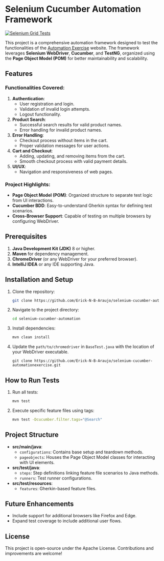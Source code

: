 # Selenium Cucumber Automation Framework
[![Selenium Grid Tests](https://github.com/Erick-N-B-Araujo/selenium-cucumber-automationexercise/actions/workflows/selenium-grid.yml/badge.svg)](https://github.com/Erick-N-B-Araujo/selenium-cucumber-automationexercise/actions/workflows/selenium-grid.yml)

This project is a comprehensive automation framework designed to test the functionalities of the [Automation Exercise](https://www.automationexercise.com) website. The framework leverages **Selenium WebDriver**, **Cucumber**, and **TestNG**, organized using the **Page Object Model (POM)** for better maintainability and scalability.
## Features

### Functionalities Covered:

1. **Authentication**:
   - User registration and login.
   - Validation of invalid login attempts.
   - Logout functionality.
2. **Product Search**:
   - Successful search results for valid product names.
   - Error handling for invalid product names.
3. **Error Handling**:
   - Checkout process without items in the cart.
   - Proper validation messages for user actions.
4. **Cart and Checkout**:
   - Adding, updating, and removing items from the cart.
   - Smooth checkout process with valid payment details.
5. **UI/UX**:
   - Navigation and responsiveness of web pages.

### Project Highlights:

- **Page Object Model (POM)**: Organized structure to separate test logic from UI interactions.
- **Cucumber BDD**: Easy-to-understand Gherkin syntax for defining test scenarios.
- **Cross-Browser Support**: Capable of testing on multiple browsers by configuring WebDriver.

## Prerequisites

1. **Java Development Kit (JDK)** 8 or higher.
2. **Maven** for dependency management.
3. **ChromeDriver** (or any WebDriver for your preferred browser).
4. **IntelliJ IDEA** or any IDE supporting Java.

## Installation and Setup

1. Clone the repository:

   ```bash
   git clone https://github.com/Erick-N-B-Araujo/selenium-cucumber-automationexercise.git
   ```

2. Navigate to the project directory:

   ```bash
   cd selenium-cucumber-automation
   ```

3. Install dependencies:

   ```bash
   mvn clean install
   ```

4. Update the `path/to/chromedriver` in `BaseTest.java` with the location of your WebDriver executable.

   ```git
   git clone https://github.com/Erick-N-B-Araujo/selenium-cucumber-automationexercise.git
   ```

## How to Run Tests

1. Run all tests:

   ```bash
   mvn test
   ```

2. Execute specific feature files using tags:

   ```bash
   mvn test -Dcucumber.filter.tags="@Search"
   ```

## Project Structure

- **src/main/java**:
  - `configurations`: Contains base setup and teardown methods.
  - `pageobjects`: Houses the Page Object Model classes for interacting with UI elements.
- **src/test/java**:
  - `steps`: Step definitions linking feature file scenarios to Java methods.
  - `runners`: Test runner configurations.
- **src/test/resources**:
  - `features`: Gherkin-based feature files.

## Future Enhancements

- Include support for additional browsers like Firefox and Edge.
- Expand test coverage to include additional user flows.

## License

This project is open-source under the Apache License. Contributions and improvements are welcome!
